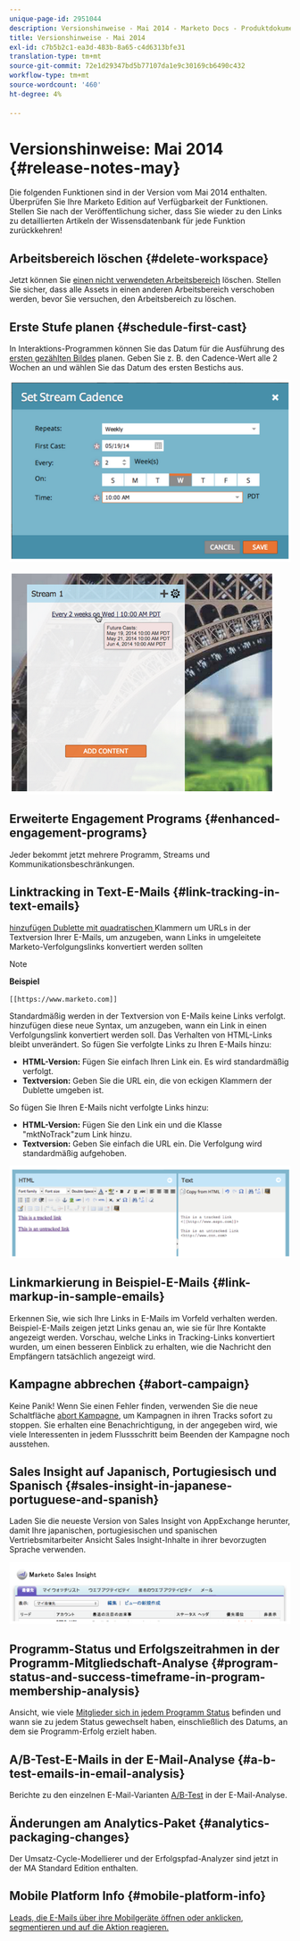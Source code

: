 ```yaml
---
unique-page-id: 2951044
description: Versionshinweise - Mai 2014 - Marketo Docs - Produktdokumentation
title: Versionshinweise - Mai 2014
exl-id: c7b5b2c1-ea3d-483b-8a65-c4d6313bfe31
translation-type: tm+mt
source-git-commit: 72e1d29347bd5b77107da1e9c30169cb6490c432
workflow-type: tm+mt
source-wordcount: '460'
ht-degree: 4%

---
```


# Versionshinweise: Mai 2014 {#release-notes-may}

Die folgenden Funktionen sind in der Version vom Mai 2014 enthalten. Überprüfen Sie Ihre Marketo Edition auf Verfügbarkeit der Funktionen. Stellen Sie nach der Veröffentlichung sicher, dass Sie wieder zu den Links zu detaillierten Artikeln der Wissensdatenbank für jede Funktion zurückkehren!

## Arbeitsbereich löschen {#delete-workspace}

Jetzt können Sie [einen nicht verwendeten Arbeitsbereich](/help/marketo/product-docs/administration/workspaces-and-person-partitions/delete-a-workspace.md) löschen. Stellen Sie sicher, dass alle Assets in einen anderen Arbeitsbereich verschoben werden, bevor Sie versuchen, den Arbeitsbereich zu löschen.

## Erste Stufe planen {#schedule-first-cast}

In Interaktions-Programmen können Sie das Datum für die Ausführung des [ersten gezählten Bildes](/help/marketo/product-docs/email-marketing/drip-nurturing/engagement-program-streams/set-stream-cadence.md) planen. Geben Sie z. B. den Cadence-Wert alle 2 Wochen an und wählen Sie das Datum des ersten Bestichs aus.

![](assets/image2014-9-22-11-3a57-3a36.png)

![](assets/image2014-9-22-11-3a57-3a54.png)

## Erweiterte Engagement Programs {#enhanced-engagement-programs}

Jeder bekommt jetzt mehrere Programm, Streams und Kommunikationsbeschränkungen.

## Linktracking in Text-E-Mails {#link-tracking-in-text-emails}

[hinzufügen Dublette mit quadratischen ](/help/marketo/product-docs/email-marketing/general/functions-in-the-editor/add-tracked-links-to-a-text-email.md) Klammern um URLs in der Textversion Ihrer E-Mails, um anzugeben, wann Links in umgeleitete Marketo-Verfolgungslinks konvertiert werden sollten

>[!NOTE]
>
>**Beispiel**
>
>`[[https://www.marketo.com]]`

Standardmäßig werden in der Textversion von E-Mails keine Links verfolgt. hinzufügen diese neue Syntax, um anzugeben, wann ein Link in einen Verfolgungslink konvertiert werden soll. Das Verhalten von HTML-Links bleibt unverändert.  So fügen Sie verfolgte Links zu Ihren E-Mails hinzu:

* **HTML-Version:** Fügen Sie einfach Ihren Link ein. Es wird standardmäßig verfolgt.
* **Textversion:** Geben Sie die URL ein, die von eckigen Klammern der Dublette umgeben ist.

So fügen Sie Ihren E-Mails nicht verfolgte Links hinzu:

* **HTML-Version:** Fügen Sie den Link ein und die Klasse &quot;mktNoTrack&quot;zum Link hinzu.
* **Textversion:** Geben Sie einfach die URL ein. Die Verfolgung wird standardmäßig aufgehoben.

![](assets/image2014-9-22-12-3a1-3a34.png)

## Linkmarkierung in Beispiel-E-Mails {#link-markup-in-sample-emails}

Erkennen Sie, wie sich Ihre Links in E-Mails im Vorfeld verhalten werden. Beispiel-E-Mails zeigen jetzt Links genau an, wie sie für Ihre Kontakte angezeigt werden. Vorschau, welche Links in Tracking-Links konvertiert wurden, um einen besseren Einblick zu erhalten, wie die Nachricht den Empfängern tatsächlich angezeigt wird.

## Kampagne abbrechen {#abort-campaign}

Keine Panik! Wenn Sie einen Fehler finden, verwenden Sie die neue Schaltfläche [abort Kampagne](/help/marketo/product-docs/core-marketo-concepts/smart-campaigns/using-smart-campaigns/abort-a-smart-campaign.md), um Kampagnen in ihren Tracks sofort zu stoppen. Sie erhalten eine Benachrichtigung, in der angegeben wird, wie viele Interessenten in jedem Flussschritt beim Beenden der Kampagne noch ausstehen.

## Sales Insight auf Japanisch, Portugiesisch und Spanisch {#sales-insight-in-japanese-portuguese-and-spanish}

Laden Sie die neueste Version von Sales Insight von AppExchange herunter, damit Ihre japanischen, portugiesischen und spanischen Vertriebsmitarbeiter Ansicht Sales Insight-Inhalte in ihrer bevorzugten Sprache verwenden.

![](assets/image2014-9-22-12-3a2-3a12.png)

## Programm-Status und Erfolgszeitrahmen in der Programm-Mitgliedschaft-Analyse {#program-status-and-success-timeframe-in-program-membership-analysis}

Ansicht, wie viele [Mitglieder sich in jedem Programm Status](/help/marketo/product-docs/reporting/revenue-cycle-analytics/program-analytics/build-a-program-membership-analysis-report-that-lists-leads.md) befinden und wann sie zu jedem Status gewechselt haben, einschließlich des Datums, an dem sie Programm-Erfolg erzielt haben.

## A/B-Test-E-Mails in der E-Mail-Analyse {#a-b-test-emails-in-email-analysis}

Berichte zu den einzelnen E-Mail-Varianten [A/B-Test](/help/marketo/product-docs/reporting/revenue-cycle-analytics/email-analysis/build-an-email-analysis-report-that-shows-program-information.md) in der E-Mail-Analyse.

## Änderungen am Analytics-Paket {#analytics-packaging-changes}

Der Umsatz-Cycle-Modellierer und der Erfolgspfad-Analyzer sind jetzt in der MA Standard Edition enthalten.

## Mobile Platform Info {#mobile-platform-info}

[Leads, die E-Mails über ihre Mobilgeräte öffnen oder anklicken, segmentieren und auf die Aktion reagieren.](/help/marketo/product-docs/reporting/basic-reporting/report-activity/build-a-people-performance-report-with-mobile-platform-columns.md)
